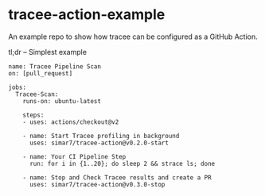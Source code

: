 # tracee-action-example

An example repo to show how tracee can be configured as a GitHub Action.

tl;dr – Simplest example
```
name: Tracee Pipeline Scan
on: [pull_request]

jobs:
  Tracee-Scan:
    runs-on: ubuntu-latest

    steps:
    - uses: actions/checkout@v2

    - name: Start Tracee profiling in background
      uses: simar7/tracee-action@v0.2.0-start

    - name: Your CI Pipeline Step
      run: for i in {1..20}; do sleep 2 && strace ls; done

    - name: Stop and Check Tracee results and create a PR
      uses: simar7/tracee-action@v0.3.0-stop
```
